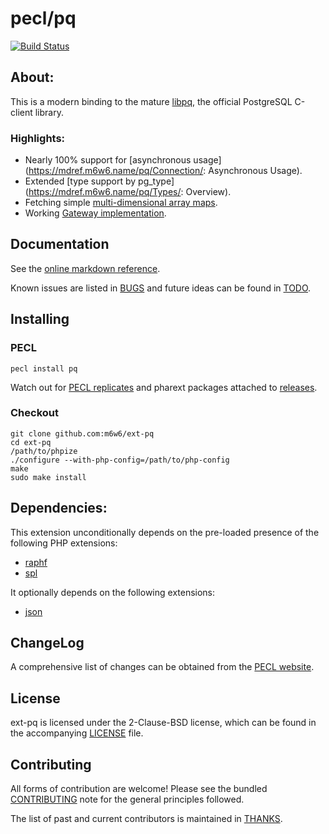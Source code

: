 # pecl/pq

[![Build Status](https://travis-ci.org/m6w6/ext-pq.svg?branch=v1.0.x)](https://travis-ci.org/m6w6/ext-pq)

## About:

This is a modern binding to the mature [libpq](http://www.postgresql.org/docs/current/static/libpq.html), the official PostgreSQL C-client library.

### Highlights:

* Nearly 100% support for [asynchronous usage](https://mdref.m6w6.name/pq/Connection/: Asynchronous Usage).
* Extended [type support by pg_type](https://mdref.m6w6.name/pq/Types/: Overview).
* Fetching simple [multi-dimensional array maps](https://mdref.m6w6.name/pq/Result/map).
* Working [Gateway implementation](https://github.com/m6w6/pq-gateway).

## Documentation

See the [online markdown reference](https://mdref.m6w6.name/pq).

Known issues are listed in [BUGS](./BUGS) and future ideas can be found in [TODO](./TODO).

## Installing

### PECL

	pecl install pq

Watch out for [PECL replicates](https://replicator.pharext.org?pq)
and pharext packages attached to [releases](./releases).

### Checkout

	git clone github.com:m6w6/ext-pq
	cd ext-pq
	/path/to/phpize
	./configure --with-php-config=/path/to/php-config
	make
	sudo make install

## Dependencies:

This extension unconditionally depends on the pre-loaded presence of the following PHP extensions:

- [raphf](http://pecl.php.net/package/raphf)
- [spl](http://php.net/spl)

It optionally depends on the following extensions:

* [json](http://php.net/json)

## ChangeLog

A comprehensive list of changes can be obtained from the
[PECL website](https://pecl.php.net/package-changelog.php?package=pq).

## License

ext-pq is licensed under the 2-Clause-BSD license, which can be found in
the accompanying [LICENSE](./LICENSE) file.

## Contributing

All forms of contribution are welcome! Please see the bundled
[CONTRIBUTING](./CONTRIBUTING.md) note for the general principles followed.

The list of past and current contributors is maintained in [THANKS](./THANKS).
